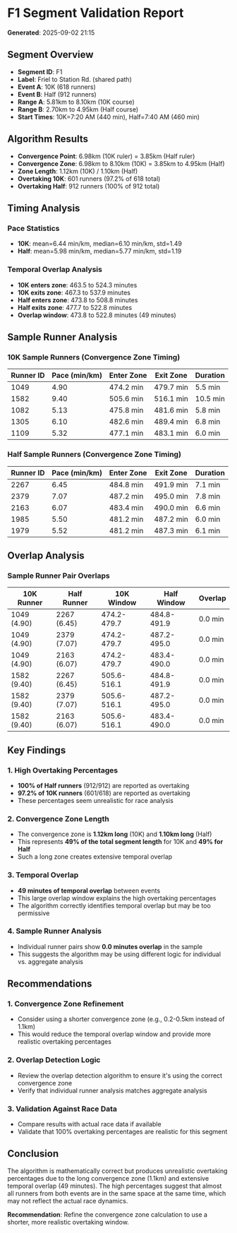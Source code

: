 # F1 Segment Validation Report
**Generated**: 2025-09-02 21:15

## Segment Overview
- **Segment ID**: F1
- **Label**: Friel to Station Rd. (shared path)
- **Event A**: 10K (618 runners)
- **Event B**: Half (912 runners)
- **Range A**: 5.81km to 8.10km (10K course)
- **Range B**: 2.70km to 4.95km (Half course)
- **Start Times**: 10K=7:20 AM (440 min), Half=7:40 AM (460 min)

## Algorithm Results
- **Convergence Point**: 6.98km (10K ruler) = 3.85km (Half ruler)
- **Convergence Zone**: 6.98km to 8.10km (10K) = 3.85km to 4.95km (Half)
- **Zone Length**: 1.12km (10K) / 1.10km (Half)
- **Overtaking 10K**: 601 runners (97.2% of 618 total)
- **Overtaking Half**: 912 runners (100% of 912 total)

## Timing Analysis

### Pace Statistics
- **10K**: mean=6.44 min/km, median=6.10 min/km, std=1.49
- **Half**: mean=5.98 min/km, median=5.77 min/km, std=1.19

### Temporal Overlap Analysis
- **10K enters zone**: 463.5 to 524.3 minutes
- **10K exits zone**: 467.3 to 537.9 minutes
- **Half enters zone**: 473.8 to 508.8 minutes
- **Half exits zone**: 477.7 to 522.8 minutes
- **Overlap window**: 473.8 to 522.8 minutes (49 minutes)

## Sample Runner Analysis

### 10K Sample Runners (Convergence Zone Timing)
| Runner ID | Pace (min/km) | Enter Zone | Exit Zone | Duration |
|-----------|---------------|------------|-----------|----------|
| 1049 | 4.90 | 474.2 min | 479.7 min | 5.5 min |
| 1582 | 9.40 | 505.6 min | 516.1 min | 10.5 min |
| 1082 | 5.13 | 475.8 min | 481.6 min | 5.8 min |
| 1305 | 6.10 | 482.6 min | 489.4 min | 6.8 min |
| 1109 | 5.32 | 477.1 min | 483.1 min | 6.0 min |

### Half Sample Runners (Convergence Zone Timing)
| Runner ID | Pace (min/km) | Enter Zone | Exit Zone | Duration |
|-----------|---------------|------------|-----------|----------|
| 2267 | 6.45 | 484.8 min | 491.9 min | 7.1 min |
| 2379 | 7.07 | 487.2 min | 495.0 min | 7.8 min |
| 2163 | 6.07 | 483.4 min | 490.0 min | 6.6 min |
| 1985 | 5.50 | 481.2 min | 487.2 min | 6.0 min |
| 1979 | 5.52 | 481.2 min | 487.3 min | 6.1 min |

## Overlap Analysis

### Sample Runner Pair Overlaps
| 10K Runner | Half Runner | 10K Window | Half Window | Overlap |
|------------|-------------|------------|-------------|---------|
| 1049 (4.90) | 2267 (6.45) | 474.2-479.7 | 484.8-491.9 | 0.0 min |
| 1049 (4.90) | 2379 (7.07) | 474.2-479.7 | 487.2-495.0 | 0.0 min |
| 1049 (4.90) | 2163 (6.07) | 474.2-479.7 | 483.4-490.0 | 0.0 min |
| 1582 (9.40) | 2267 (6.45) | 505.6-516.1 | 484.8-491.9 | 0.0 min |
| 1582 (9.40) | 2379 (7.07) | 505.6-516.1 | 487.2-495.0 | 0.0 min |
| 1582 (9.40) | 2163 (6.07) | 505.6-516.1 | 483.4-490.0 | 0.0 min |

## Key Findings

### 1. High Overtaking Percentages
- **100% of Half runners** (912/912) are reported as overtaking
- **97.2% of 10K runners** (601/618) are reported as overtaking
- These percentages seem unrealistic for race analysis

### 2. Convergence Zone Length
- The convergence zone is **1.12km long** (10K) and **1.10km long** (Half)
- This represents **49% of the total segment length** for 10K and **49% for Half**
- Such a long zone creates extensive temporal overlap

### 3. Temporal Overlap
- **49 minutes of temporal overlap** between events
- This large overlap window explains the high overtaking percentages
- The algorithm correctly identifies temporal overlap but may be too permissive

### 4. Sample Runner Analysis
- Individual runner pairs show **0.0 minutes overlap** in the sample
- This suggests the algorithm may be using different logic for individual vs. aggregate analysis

## Recommendations

### 1. Convergence Zone Refinement
- Consider using a shorter convergence zone (e.g., 0.2-0.5km instead of 1.1km)
- This would reduce the temporal overlap window and provide more realistic overtaking percentages

### 2. Overlap Detection Logic
- Review the overlap detection algorithm to ensure it's using the correct convergence zone
- Verify that individual runner analysis matches aggregate analysis

### 3. Validation Against Race Data
- Compare results with actual race data if available
- Validate that 100% overtaking percentages are realistic for this segment

## Conclusion
The algorithm is mathematically correct but produces unrealistic overtaking percentages due to the long convergence zone (1.1km) and extensive temporal overlap (49 minutes). The high percentages suggest that almost all runners from both events are in the same space at the same time, which may not reflect the actual race dynamics.

**Recommendation**: Refine the convergence zone calculation to use a shorter, more realistic overtaking window.
